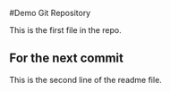 #Demo Git Repository

This is the first file in the repo.

## For the next commit

This is the second line of the readme file.

